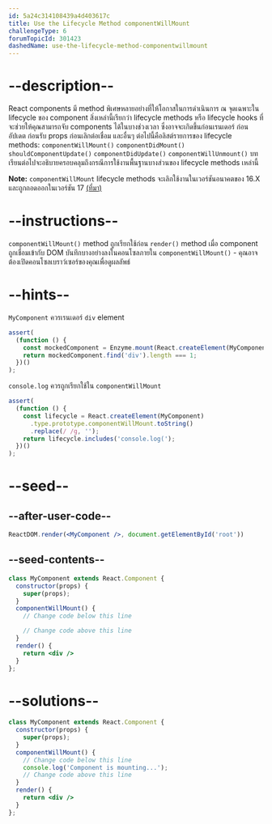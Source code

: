 ```yaml
---
id: 5a24c314108439a4d403617c
title: Use the Lifecycle Method componentWillMount
challengeType: 6
forumTopicId: 301423
dashedName: use-the-lifecycle-method-componentwillmount
---
```


# --description--

React components มี method พิเศษหลายอย่างที่ให้โอกาสในการดำเนินการ ณ จุดเฉพาะใน lifecycle ของ component สิ่งเหล่านี้เรียกว่า lifecycle methods หรือ lifecycle hooks ที่จะช่วยให้คุณสามารถจับ components ได้ในบางช่วงเวลา ซึ่งอาจจะเกิดขึ้นก่อนเรนเดอร์ ก่อนอัปเดต ก่อนรับ props ก่อนเลิกต่อเชื่อม และอื่นๆ ต่อไปนี้คือลิสต์รายการของ lifecycle methods: `componentWillMount()` `componentDidMount()` `shouldComponentUpdate()` `componentDidUpdate()` `componentWillUnmount()` บทเรียนต่อไปจะอธิบายครอบคลุมถึงกรณีการใช้งานพื้นฐานบางส่วนของ lifecycle methods เหล่านี้

**Note:** `componentWillMount` lifecycle methods จะเลิกใช้งานในเวอร์ชันอนาคตของ 16.X และถูกถอดออกในเวอร์ชัน 17  [(ที่มา)](https://reactjs.org/blog/2018/03/27/update-on-async-rendering.html)

# --instructions--

`componentWillMount()` method ถูกเรียกใช้ก่อน `render()` method เมื่อ component ถูกเชื่อมเข้ากับ DOM บันทึกบางอย่างลงในคอนโซลภายใน `componentWillMount()` - คุณอาจต้องเปิดคอนโซลเบราว์เซอร์ของคุณเพื่อดูผลลัพธ์

# --hints--

`MyComponent` ควรเรนเดอร์ `div` element

```js
assert(
  (function () {
    const mockedComponent = Enzyme.mount(React.createElement(MyComponent));
    return mockedComponent.find('div').length === 1;
  })()
);
```

`console.log` ควรถูกเรียกใช้ใน `componentWillMount`

```js
assert(
  (function () {
    const lifecycle = React.createElement(MyComponent)
      .type.prototype.componentWillMount.toString()
      .replace(/ /g, '');
    return lifecycle.includes('console.log(');
  })()
);
```

# --seed--

## --after-user-code--

```jsx
ReactDOM.render(<MyComponent />, document.getElementById('root'))
```

## --seed-contents--

```jsx
class MyComponent extends React.Component {
  constructor(props) {
    super(props);
  }
  componentWillMount() {
    // Change code below this line

    // Change code above this line
  }
  render() {
    return <div />
  }
};
```

# --solutions--

```jsx
class MyComponent extends React.Component {
  constructor(props) {
    super(props);
  }
  componentWillMount() {
    // Change code below this line
    console.log('Component is mounting...');
    // Change code above this line
  }
  render() {
    return <div />
  }
};
```
